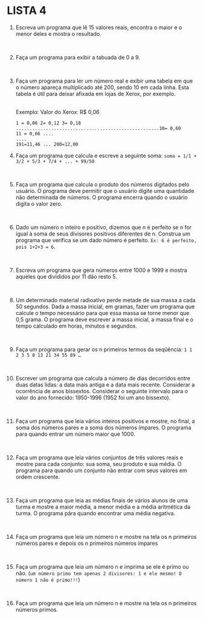 # LISTA 4

1. Escreva um programa que lê 15 valores reais, encontra o maior e o menor deles e mostra o resultado.
</br>

2. Faça um programa para exibir a tabuada de 0 a 9.
</br>

3. Faça um programa para ler um número real e exibir uma tabela em que o número apareça multiplicado até 200, sendo 10 em cada linha. Esta tabela é útil para deixar afixada em lojas de Xerox, por exemplo.

    </br>Exemplo: Valor do Xerox: R$ 0,06

    ```
    1 = 0,06 2= 0,12 3= 0,18 .....................................................10= 0,60
    11 = 0,66 ....
    ....
    191=11,46 ... 200=12,00
    ```
4. Faça um programa que calcula e escreve a seguinte soma:
`soma = 1/1 + 3/2 + 5/3 + 7/4 + ... + 99/50`
</br>

5. Faça um programa que calcula o produto dos números digitados pelo usuário. O programa deve permitir que o usuário digite uma quantidade não determinada de números. O programa encerra quando o usuário digita o valor zero.
</br>

6. Dado um número n inteiro e positivo, dizemos que n é perfeito se n for igual à soma de seus divisores positivos diferentes de n. Construa um programa que verifica se um dado número é perfeito. `Ex: 6 é perfeito, pois 1+2+3 = 6`.
</br>

7. Escreva um programa que gera números entre 1000 e 1999 e mostra aqueles que divididos por 11 dão resto 5.
</br>

8. Um determinado material radioativo perde metade de sua massa a cada 50 segundos. Dada a massa inicial, em gramas, fazer um programa que calcule o tempo necessário para que essa massa se torne menor que 0,5 grama. O programa deve escrever a massa inicial, a massa final e o tempo calculado em horas, minutos e segundos.
</br>

9. Faça um programa para gerar os n primeiros termos da seqüência: `1 1 2 3 5 8 13 21 34 55 89 …`
</br>

10. Escrever um programa que calcula a número de dias decorridos entre duas datas lidas: a data mais antiga e a data mais recente. Considerar a ocorrência de anos bissextos. Considerar o seguinte intervalo para o valor do ano fornecido: 1950-1996 (1952 foi um ano bissexto).
</br>

11. Faça um programa que leia vários inteiros positivos e mostre, no final, a soma dos números pares e a soma dos números ímpares. O programa para quando entrar um número maior que 1000.
</br>

12. Faça um programa que leia vários conjuntos de três valores reais e mostre para cada conjunto: sua soma, seu produto e sua média. O programa para quando um conjunto não entrar com seus valores em ordem crescente.
</br>

13. Faça um programa que leia as médias finais de vários alunos de uma turma e mostre a maior média, a menor média e a média aritmética da turma. O programa pára quando encontrar uma média negativa.
</br>

14. Faça um programa que leia um número n e mostre na tela os n primeiros números pares e depois os n primeiros números ímpares
</br>

15. Faça um programa que leia um número n e imprima se ele é primo ou não. (`um número primo tem apenas 2 divisores: 1 e ele mesmo! O número 1 não é primo!!!`)
</br>

16. Faça um programa que leia um número n e mostre na tela os n primeiros números primos.